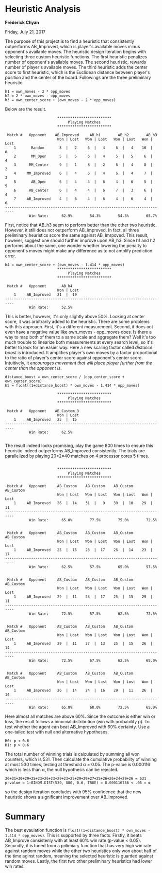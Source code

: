 # Heuristic Analysis
__Frederick Chyan__

Friday, July 21, 2017

The purpose of this project is to find a heuristic that consistently outperforms AB_Improved, which is player's available moves minus opponent's available moves. The heuristic design iteration begins with selecting three custom heuristic functions. The first heuristic penalizes number of opponent's available moves. The second heuristic, rewards number of player's available moves. The third heuristic adds the center score to first heuristic, which is the Euclidean distance between player's position and the center of the board.
Followings are the three preliminary heuristic.

```
h1 = own_moves - 2 * opp_moves
h2 = 2 * own_moves - opp_moves
h3 = own_center_score + (own_moves - 2 * opp_moves)
```
Below are the result.

```
                        *************************
                             Playing Matches
                        *************************

 Match #   Opponent    AB_Improved     AB_h1        AB_h2        AB_h3
                        Won | Lost   Won | Lost   Won | Lost   Won | Lost
    1       Random       8  |   2     6  |   4     6  |   4    10  |   0
    2       MM_Open      5  |   5     6  |   4     5  |   5     6  |   4
    3      MM_Center     9  |   1     8  |   2     6  |   4     8  |   2
    4     MM_Improved    6  |   4     6  |   4     6  |   4     7  |   3
    5       AB_Open      6  |   4     4  |   6     4  |   6     5  |   5
    6      AB_Center     6  |   4     4  |   6     7  |   3     6  |   4
    7     AB_Improved    4  |   6     4  |   6     4  |   6     4  |   6
--------------------------------------------------------------------------
           Win Rate:      62.9%        54.3%        54.3%        65.7%
```
First, notice that AB\_h3 seem to perform better than the other two heuristic. However, it still does not outperform AB\_Improved. In fact, all three preliminary heuristics score the same against AB\_Imrpoved. This result, however, suggest one should further improve upon AB\_h3.
Since h1 and h2 performs about the same, one wonder whether lowering the penalty to opponent's moves might make any difference as to not amplify prediction error.


```
h4 = own_center_score + (own_moves - 1.414 * opp_moves)
                        *************************
                             Playing Matches
                        *************************

 Match #   Opponent       AB_h4
                        Won | Lost
    1     AB_Improved   21  |  19
--------------------------------------------------------------------------
           Win Rate:      52.5%
```

This is better, however, it's only slightly above 50%. Looking at center score, it was arbitrarily added to the heuristic. There are some problems with this approach. First, it's a different measurement. Second, it does not even have a negative value like own\_moves - opp\_moves does. Is there a way to map both of them to a same scale and aggregate them? Well it's too much trouble to linearize both measurements at every search level, so it's better to look for an easier way. Here a new scaling factor called *distance boost* is introduced. It amplifies player's own moves by a factor proportional to the ratio of player's center score against opponent's center score. Intuitively, it *encourages movement that will place player further from the center than the opponent is*.

```
distance_boost = own_center_score / (opp_center_score + own_center_score)
h5 = float((1+distance_boost) * own_moves - 1.414 * opp_moves)

                        *************************
                             Playing Matches
                        *************************

 Match #   Opponent    AB_Custom_3
                        Won | Lost
    1     AB_Improved   25  |  15
--------------------------------------------------------------------------
           Win Rate:      62.5%


```
The result indeed looks promising, play the game 800 times to ensure this heuristic indeed outperforms AB\_Improved consistently. The trials are parallelized by playing 20\*2=40 matches on 4 processor cores 5 times.

```

                        *************************
                             Playing Matches
                        *************************

 Match #   Opponent     AB_Custom    AB_Custom    AB_Custom    AB_Custom
                        Won | Lost   Won | Lost   Won | Lost   Won | Lost
    1     AB_Improved   26  |  14    31  |   9    30  |  10    29  |  11
--------------------------------------------------------------------------
           Win Rate:      65.0%        77.5%        75.0%        72.5%


 Match #   Opponent     AB_Custom    AB_Custom    AB_Custom    AB_Custom
                        Won | Lost   Won | Lost   Won | Lost   Won | Lost
    1     AB_Improved   25  |  15    23  |  17    26  |  14    23  |  17
--------------------------------------------------------------------------
           Win Rate:      62.5%        57.5%        65.0%        57.5%


 Match #   Opponent     AB_Custom    AB_Custom    AB_Custom    AB_Custom
                        Won | Lost   Won | Lost   Won | Lost   Won | Lost
    1     AB_Improved   29  |  11    23  |  17    25  |  15    29  |  11
--------------------------------------------------------------------------
           Win Rate:      72.5%        57.5%        62.5%        72.5%


 Match #   Opponent     AB_Custom    AB_Custom    AB_Custom    AB_Custom
                        Won | Lost   Won | Lost   Won | Lost   Won | Lost
    1     AB_Improved   29  |  11    27  |  13    25  |  15    26  |  14
--------------------------------------------------------------------------
           Win Rate:      72.5%        67.5%        62.5%        65.0%


 Match #   Opponent     AB_Custom    AB_Custom    AB_Custom    AB_Custom
                        Won | Lost   Won | Lost   Won | Lost   Won | Lost
    1     AB_Improved   26  |  14    24  |  16    29  |  11    26  |  14
--------------------------------------------------------------------------
           Win Rate:      65.0%        60.0%        72.5%        65.0%
```

Here almost all matches are above 60%. Since the outcome is either win or loss, the result follows a binomial distribution (win with probability p). To test whether the agent can beat AB\_Improved with 60% certainty. Use a one-tailed test with null and alternative hypotheses.

```
H0: p ≤ 0.6
H1: p > 0.6

```

The total number of winning trials is calculated by summing all won counters, which is 531. Then calculate the cumulative probability of winning at most 530 times, testing at threshold  α = 0.05. The p-value is 0.000116 which is less than α, the null hypothesis can be rejected.


```
26+31+30+29+25+23+26+23+29+23+25+29+29+27+25+26+26+24+29+26 = 531
p-value = 1–BINOM.DIST(530, 800, 0.6, TRUE) = 0.000116736 < .05 = α
```
so the design iteration concludes with 95% confidence that the new heuristic shows a significant improvement over AB\_Improved.

Summary
==
The best evaulation function is ```float((1+distance_boost) * own_moves - 1.414 * opp_moves)```. This is supported by three facts. Firstly, it beats AB\_Improve consistenly with at least 60% win rate (p-value < 0.05). Secondly, it is tuned from a prilimiary function that has very high win rate against random moves while the other two heuristics only won about half of the time aginst random, meaning the selected heuristic is guarded against random moves. Lastly, the first two other preliminary heuristics had lower win rates. 